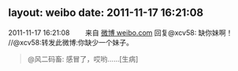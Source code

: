 layout: weibo
date: 2011-11-17 16:21:08
---
<meta name="referrer" content="no-referrer" />

2011-11-17 16:21:08  &nbsp;&nbsp;&nbsp;&nbsp;&nbsp;&nbsp; 来自 <a href="http://weibo.com/" rel="nofollow">微博 weibo.com</a>
回复@xcv58: 缺你妹啊！ //@xcv58:转发此微博:你缺少一个妹子。
>  @风二码畜: 感冒了，哎哟……[生病] ​​​
